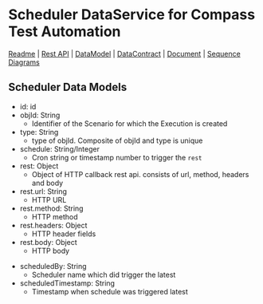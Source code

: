 # Scheduler DataService for Compass Test Automation
[Readme](README.md) | [Rest API](RESTAPI.md) | [DataModel](DATAMODEL.md) | [DataContract](DATACONTRACT.md) | [Document](DOCUMENTATION.md) | [Sequence Diagrams](https://www.lucidchart.com/documents/edit/4f14c5e7-a957-4099-902a-3b3a9e196b69)


## Scheduler Data Models
+ id: id
+ objId: String
  - Identifier of the Scenario for which the Execution is created
+ type: String
  - type of objId. Composite of objId and type is unique
+ schedule: String/Integer
  - Cron string or timestamp number to trigger the `rest`
+ rest: Object
  - Object of HTTP callback rest api. consists of url, method, headers and body
+ rest.url: String
  - HTTP URL
+ rest.method: String
  - HTTP method
+ rest.headers: Object
  - HTTP header fields
+ rest.body: Object
  - HTTP body
- scheduledBy: String
  - Scheduler name which did trigger the latest
- scheduledTimestamp: String
  - Timestamp when schedule was triggered latest
